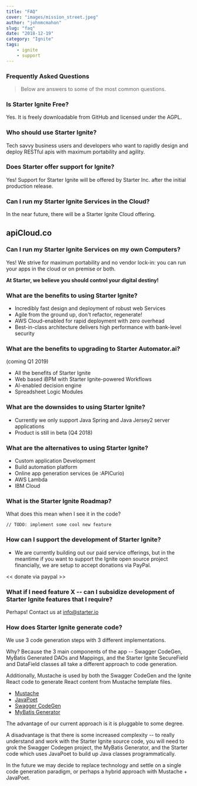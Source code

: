 ```yaml
---
title: "FAQ"
cover: "images/mission_street.jpeg"
author: "johnmcmahon"
slug: "faq"
date: "2018-12-19"
category: "Ignite"
tags:
    - ignite
    - support
---
```

### Frequently Asked Questions

> Below are answers to some of the most common questions.

### Is Starter Ignite Free?

Yes. It is freely downloadable from GitHub and licensed under the AGPL.

### Who should use Starter Ignite?

Tech savvy business users and developers who want to rapidly design and deploy RESTful apis with maximum portability and agility.

### Does Starter offer support for Ignite?

Yes! Support for Starter Ignite will be offered by Starter Inc. after the initial production release.

### Can I run my Starter Ignite Services in the Cloud?

In the near future, there will be a Starter Ignite Cloud offering.

## apiCloud.co

### Can I run my Starter Ignite Services on my own Computers?

Yes! We strive for maximum portability and no vendor lock-in: you can run your apps in the cloud or on premise or both.

**At Starter, we believe you should control your digital destiny!**

### What are the benefits to using Starter Ignite?

- Incredibly fast design and deployment of robust web Services
- Agile from the ground up, don't refactor, regenerate!
- AWS Cloud-enabled for rapid deployment with zero overhead
- Best-in-class architecture delivers high performance with bank-level security

### What are the benefits to upgrading to Starter Automator.ai?
(coming Q1 2019)

- All the benefits of Starter Ignite
- Web based iBPM with Starter Ignite-powered Workflows
- AI-enabled decision engine
- Spreadsheet Logic Modules

### What are the downsides to using Starter Ignite?

- Currently we only support Java Spring and Java Jersey2 server applications
- Product is still in beta (Q4 2018)

### What are the alternatives to using Starter Ignite?

- Custom application Development
- Build automation platform
- Online app generation services (ie :APICurio)
- AWS Lambda
- IBM Cloud

### What is the Starter Ignite Roadmap?

What does this mean when I see it in the code?
```
// TODO: implement some cool new feature
```

### How can I support the development of Starter Ignite?

- We are currently building out our paid service offerings, but in the meantime if you want to support the Ignite open source project financially, we are setup to accept donations via PayPal.

<< donate via paypal >>

### What if I need feature X -- can I subsidize development of Starter Ignite features that I require?

Perhaps!  Contact us at info@starter.io

### How does Starter Ignite generate code?

We use 3 code generation steps with 3 different implementations.

Why? Because the 3 main components of the app -- Swagger CodeGen, MyBatis Generated DAOs and Mappings, and the Starter Ignite SecureField and DataField classes all take a different approach to code generation.

Additionally, Mustache is used by both the Swagger CodeGen and the Ignite React code to generate React content from Mustache template files.

- [Mustache](https://github.com/spullara/mustache.java)
- [JavaPoet](https://github.com/square/javapoet)
- [Swagger CodeGen](https://github.com/swagger-api/swagger-codegen)
- [MyBatis Generator](https://github.com/mybatis/generator)

The advantage of our current approach is it is pluggable to some degree.

A disadvantage is that there is some increased complexity -- to really understand and work with the Starter Ignite source code, you will need to grok the Swagger Codegen project, the MyBatis Generator, and the Starter code which uses JavaPoet to build up Java classes programmatically.

In the future we may decide to replace technology and settle on a single code generation paradigm, or perhaps a hybrid approach with Mustache + JavaPoet.
